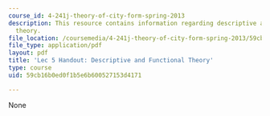 ```yaml
---
course_id: 4-241j-theory-of-city-form-spring-2013
description: This resource contains information regarding descriptive and functional
  theory.
file_location: /coursemedia/4-241j-theory-of-city-form-spring-2013/59cb16b0ed0f1b5e6b600527153d4171_MIT4_241JS13_handout5.pdf
file_type: application/pdf
layout: pdf
title: 'Lec 5 Handout: Descriptive and Functional Theory'
type: course
uid: 59cb16b0ed0f1b5e6b600527153d4171

---
```

None